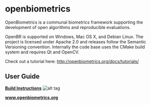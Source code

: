 openbiometrics
========

OpenBiometrics is a communal biometrics framework supporting the development of open algorithms and reproducible evaluations.

OpenBR is supported on Windows, Mac OS X, and Debian Linux. The project is licensed under Apache 2.0 and releases follow the Semantic Versioning convention. Internally the code base uses the CMake build system and requires Qt and OpenCV.

Check out a  tutorial  here: http://openbiometrics.org/docs/tutorials/

User Guide
-----------

**[Build Instructions](http://openbiometrics.org/docs/install/)**
 ![alt tag](http://openbiometrics.org/diagram.png)

**www.openbiometrics.org**
